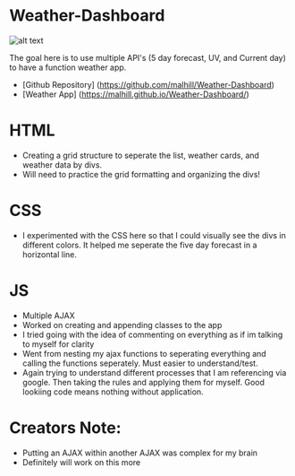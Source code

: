 # Weather-Dashboard

![alt text](./assets/ "Weather App")

The goal here is to use multiple API's (5 day forecast, UV, and Current day) to have a function weather app.
* [Github Repository] (https://github.com/malhill/Weather-Dashboard)
* [Weather App] (https://malhill.github.io/Weather-Dashboard/)

# HTML
* Creating a grid structure to seperate the list, weather cards, and weather data by divs. 
* Will need to practice the grid formatting and organizing the divs!

# CSS
* I experimented with the CSS here so that I could visually see the divs in different colors. It helped me seperate the five day forecast in a horizontal line. 

# JS
* Multiple AJAX
* Worked on creating and appending classes to the app
* I tried going with the idea of commenting on everything as if im talking to myself for clarity
* Went from nesting my ajax functions to seperating everything and calling the functions seperately. Must easier to understand/test.
* Again trying to understand different processes that I am referencing via google. Then taking the rules and applying them for myself. Good lookiing code means nothing without application. 

# Creators Note:
* Putting an AJAX within another AJAX was complex for my brain
* Definitely will work on this more
